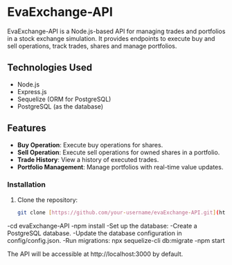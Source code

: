 # EvaExchange-API

EvaExchange-API is a Node.js-based API for managing trades and portfolios in a stock exchange simulation. It provides endpoints to execute buy and sell operations, track trades, shares and manage portfolios.

## Technologies Used

- Node.js
- Express.js
- Sequelize (ORM for PostgreSQL)
- PostgreSQL (as the database)

## Features

- **Buy Operation**: Execute buy operations for shares.
- **Sell Operation**: Execute sell operations for owned shares in a portfolio.
- **Trade History**: View a history of executed trades.
- **Portfolio Management**: Manage portfolios with real-time value updates.


### Installation

1. Clone the repository:

   ```bash
   git clone [https://github.com/your-username/evaExchange-API.git](https://github.com/erennmutlu1/EvaExchange-API.git)https://github.com/erennmutlu1/EvaExchange-API.git

-cd evaExchange-API
-npm install
-Set up the database:
  -Create a PostgreSQL database.
  -Update the database configuration in config/config.json.
  -Run migrations:
    npx sequelize-cli db:migrate
-npm start

The API will be accessible at http://localhost:3000 by default.
